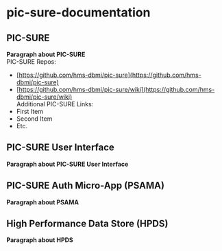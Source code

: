 # pic-sure-documentation
## PIC-SURE
**Paragraph about PIC-SURE**  
PIC-SURE Repos:
- [https://github.com/hms-dbmi/pic-sure](https://github.com/hms-dbmi/pic-sure)
- [https://github.com/hms-dbmi/pic-sure/wiki](https://github.com/hms-dbmi/pic-sure/wiki)<br>
Additional PIC-SURE Links:
- First Item
- Second Item
- Etc.
## PIC-SURE User Interface
**Paragraph about PIC-SURE User Interface**  
## PIC-SURE Auth Micro-App (PSAMA)
**Paragraph about PSAMA**  
## High Performance Data Store (HPDS)
**Paragraph about HPDS**  

